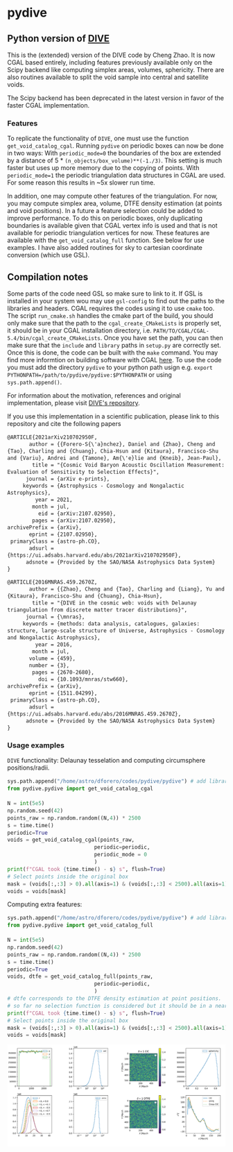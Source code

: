 # pydive
## Python version of [DIVE](https://github.com/cheng-zhao/DIVE)


This is the (extended) version of the DIVE code by Cheng Zhao. It is now CGAL based entirely, including features previously available only on the Scipy backend like computing simplex areas, volumes, sphericity. There are also routines available to split the void sample into central and satellite voids. 

The Scipy backend has been deprecated in the latest version in favor of the faster CGAL implementation. 

### Features
To replicate the functionality of `DIVE`, one must use the function `get_void_catalog_cgal`.
Running `pydive` on periodic boxes can now be done in two ways: With `periodic_mode=0` the boundaries of the box are extended by a distance of 5 * `(n_objects/box_volume)**(-1./3)`. This setting is much faster but uses up more memory due to the copying of points. With `periodic_mode=1` the periodic triangulation data structures in CGAL are used. For some reason this results in ~5x slower run time.

In addition, one may compute other features of the triangulation. For now, you may compute simplex area, volume, DTFE density estimation (at points and void positions). In a future a feature selection could be added to improve performance. To do this on periodic boxes, only duplicating boundaries is available given that CGAL vertex info is used and that is not available for periodic triangulation vertices for now. These features are available with the `get_void_catalog_full` function. See below for use examples.
I have also added routines for sky to cartesian coordinate conversion (which use GSL).

## Compilation notes

Some parts of the code need GSL so make sure to link to it. If GSL is installed in your system wou may use `gsl-config` to find out the paths to the libraries and headers. CGAL requires the codes using it to use `cmake` too. The script `run_cmake.sh` handles the cmake part of the build, you should only make sure that the path to the  `cgal_create_CMakeLists` is properly set, it should be in your CGAL installation directory, i.e. `PATH/TO/CGAL/CGAL-5.4/bin/cgal_create_CMakeLists`. Once you have set the path, you can then make sure that the `include` and `library` paths in `setup.py` are correctly set. Once this is done, the code can be built with the `make` command. You may find more informtion on building software with CGAL [here](https://doc.cgal.org/latest/Manual/installation.html). To use the code you must add the directory `pydive` to your python path usign e.g. `export PYTHONPATH=/path/to/pydive/pydive:$PYTHONPATH` or using `sys.path.append()`.


For information about the motivation, references and original implementation, please visit [DIVE's repository](https://github.com/cheng-zhao/DIVE). 

If you use this implementation in a scientific publication, please link to this repository and cite the following papers
```
@ARTICLE{2021arXiv210702950F,
       author = {{Forero-S{\'a}nchez}, Daniel and {Zhao}, Cheng and {Tao}, Charling and {Chuang}, Chia-Hsun and {Kitaura}, Francisco-Shu and {Variu}, Andrei and {Tamone}, Am{\'e}lie and {Kneib}, Jean-Paul},
        title = "{Cosmic Void Baryon Acoustic Oscillation Measurement: Evaluation of Sensitivity to Selection Effects}",
      journal = {arXiv e-prints},
     keywords = {Astrophysics - Cosmology and Nongalactic Astrophysics},
         year = 2021,
        month = jul,
          eid = {arXiv:2107.02950},
        pages = {arXiv:2107.02950},
archivePrefix = {arXiv},
       eprint = {2107.02950},
 primaryClass = {astro-ph.CO},
       adsurl = {https://ui.adsabs.harvard.edu/abs/2021arXiv210702950F},
      adsnote = {Provided by the SAO/NASA Astrophysics Data System}
}
```
```
@ARTICLE{2016MNRAS.459.2670Z,
       author = {{Zhao}, Cheng and {Tao}, Charling and {Liang}, Yu and {Kitaura}, Francisco-Shu and {Chuang}, Chia-Hsun},
        title = "{DIVE in the cosmic web: voids with Delaunay triangulation from discrete matter tracer distributions}",
      journal = {\mnras},
     keywords = {methods: data analysis, catalogues, galaxies: structure, large-scale structure of Universe, Astrophysics - Cosmology and Nongalactic Astrophysics},
         year = 2016,
        month = jul,
       volume = {459},
       number = {3},
        pages = {2670-2680},
          doi = {10.1093/mnras/stw660},
archivePrefix = {arXiv},
       eprint = {1511.04299},
 primaryClass = {astro-ph.CO},
       adsurl = {https://ui.adsabs.harvard.edu/abs/2016MNRAS.459.2670Z},
      adsnote = {Provided by the SAO/NASA Astrophysics Data System}
}

```

### Usage examples

`DIVE` functionality: Delaunay tesselation and computing circumsphere positions/radii.
```python
sys.path.append("/home/astro/dforero/codes/pydive/pydive") # add library location to path
from pydive.pydive import get_void_catalog_cgal

N = int(5e5)
np.random.seed(42)
points_raw = np.random.random((N,4)) * 2500
s = time.time()
periodic=True
voids = get_void_catalog_cgal(points_raw, 
                            periodic=periodic, 
                            periodic_mode = 0
                            )
print(f"CGAL took {time.time() - s} s", flush=True)
# Select points inside the original box
mask = (voids[:,:3] > 0).all(axis=1) & (voids[:,:3] < 2500).all(axis=1)
voids = voids[mask]

```
Computing extra features:
```python
sys.path.append("/home/astro/dforero/codes/pydive/pydive") # add library location to path
from pydive.pydive import get_void_catalog_full

N = int(5e5)
np.random.seed(42)
points_raw = np.random.random((N,4)) * 2500
s = time.time()
periodic=True
voids, dtfe = get_void_catalog_full(points_raw, 
                            periodic=periodic, 
                            )
# dtfe corresponds to the DTFE density estimation at point positions.
# so far no selection function is considered but it should be in a near future
print(f"CGAL took {time.time() - s} s", flush=True)
# Select points inside the original box
mask = (voids[:,:3] > 0).all(axis=1) & (voids[:,:3] < 2500).all(axis=1)
voids = voids[mask]

```
![alt text](https://github.com/dforero0896/pydive/blob/cgal/tests/dtfe.png?raw=true)
